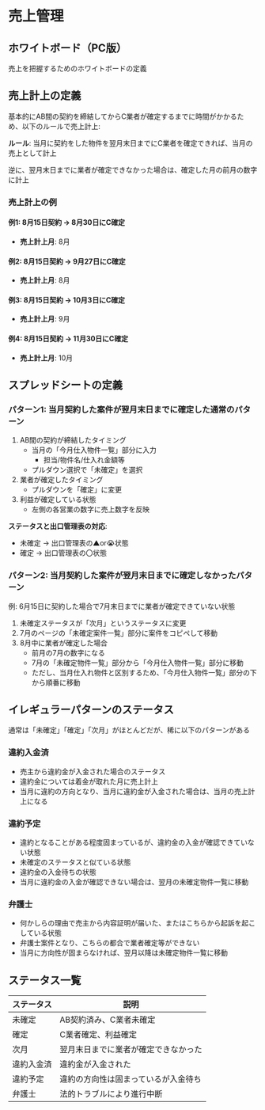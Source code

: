 # 売上管理

## ホワイトボード（PC版）

売上を把握するためのホワイトボードの定義

## 売上計上の定義

基本的にAB間の契約を締結してからC業者が確定するまでに時間がかかるため、以下のルールで売上計上:

**ルール**: 当月に契約をした物件を翌月末日までにC業者を確定できれば、当月の売上として計上

逆に、翌月末日までに業者が確定できなかった場合は、確定した月の前月の数字に計上

### 売上計上の例

#### 例1: 8月15日契約 → 8月30日にC確定

- **売上計上月**: 8月

#### 例2: 8月15日契約 → 9月27日にC確定

- **売上計上月**: 8月

#### 例3: 8月15日契約 → 10月3日にC確定

- **売上計上月**: 9月

#### 例4: 8月15日契約 → 11月30日にC確定

- **売上計上月**: 10月

## スプレッドシートの定義

### パターン1: 当月契約した案件が翌月末日までに確定した通常のパターン

1. AB間の契約が締結したタイミング
   - 当月の「今月仕入物件一覧」部分に入力
     - 担当/物件名/仕入れ金額等
   - プルダウン選択で「未確定」を選択
2. 業者が確定したタイミング
   - プルダウンを「確定」に変更
3. 利益が確定している状態
   - 左側の各営業の数字に売上数字を反映

**ステータスと出口管理表の対応**:

- 未確定 → 出口管理表の▲or😭状態
- 確定 → 出口管理表の〇状態

### パターン2: 当月契約した案件が翌月末日までに確定しなかったパターン

例: 6月15日に契約した場合で7月末日までに業者が確定できていない状態

1. 未確定ステータスが「次月」というステータスに変更
2. 7月のページの「未確定案件一覧」部分に案件をコピペして移動
3. 8月中に業者が確定した場合
   - 前月の7月の数字になる
   - 7月の「未確定物件一覧」部分から「今月仕入物件一覧」部分に移動
   - ただし、当月仕入れ物件と区別するため、「今月仕入物件一覧」部分の下から順番に移動

## イレギュラーパターンのステータス

通常は「未確定」「確定」「次月」がほとんどだが、稀に以下のパターンがある

### 違約入金済

- 売主から違約金が入金された場合のステータス
- 違約金については着金が取れた月に売上計上
- 当月に違約の方向となり、当月に違約金が入金された場合は、当月の売上計上になる

### 違約予定

- 違約となることがある程度固まっているが、違約金の入金が確認できていない状態
- 未確定のステータスと似ている状態
- 違約金の入金待ちの状態
- 当月に違約金の入金が確認できない場合は、翌月の未確定物件一覧に移動

### 弁護士

- 何かしらの理由で売主から内容証明が届いた、またはこちらから起訴を起こしている状態
- 弁護士案件となり、こちらの都合で業者確定等ができない
- 当月に方向性が固まらなければ、翌月以降は未確定物件一覧に移動

## ステータス一覧

| ステータス | 説明 |
|----------|------|
| 未確定 | AB契約済み、C業者未確定 |
| 確定 | C業者確定、利益確定 |
| 次月 | 翌月末日までに業者が確定できなかった |
| 違約入金済 | 違約金が入金された |
| 違約予定 | 違約の方向性は固まっているが入金待ち |
| 弁護士 | 法的トラブルにより進行中断 |
